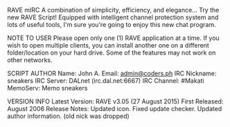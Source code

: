 RAVE mIRC
A combination of simplicity, efficiency, and elegance...
Try the new RAVE Script! Equipped with intelligent channel protection system and lots of useful tools, I'm sure you're going to enjoy this new chat program.

NOTE TO USER
Please open only one (1) RAVE application at a time. If you wish to open multiple clients, you can install another one on a different folder/location on your hard drive.
Some of the features may not work on other networks.

SCRIPT AUTHOR
Name: John A.
Email: admin@coders.ph
IRC Nickname: sneakers
IRC Server: DALnet (irc.dal.net:6667)
IRC Channel: #Makati
MemoServ: Memo sneakers

VERSION INFO
Latest Version: RAVE v3.05
(27 August 2015)
First Released: August 2006
Release Notes:
Updated icon. Fixed update checker. Updated author information.
(old nick was dropped)
